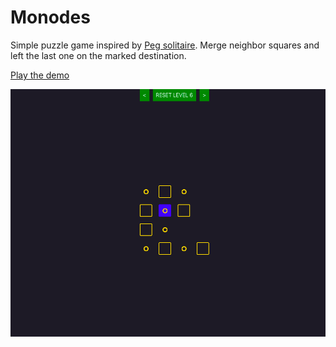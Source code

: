 # Monodes

Simple puzzle game inspired by [Peg solitaire](https://en.wikipedia.org/wiki/Peg_solitaire). Merge neighbor squares and left the last one on the marked destination.

[Play the demo](https://valentatomas.github.io/monodes "Level \"8\" is hard as hell...")

![Screenshot](screenshots/screenshot1.png)
